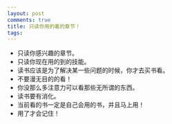 ```yaml
---
layout: post
comments: true
title: 只读你用的着的章节！
tags: 
---
```

- 只读你感兴趣的章节。
- 只读你现在用的到的技能。
- 读书应该是为了解决某一些问题的时候，你才去买书看。
- 不要漫无目的的看！
- 你没那么多注意力可以看那些无所谓的东西。
- 读书要有消化。
- 当前看的书一定是自己会用的书，并且马上用！
- 用了才会记住！

